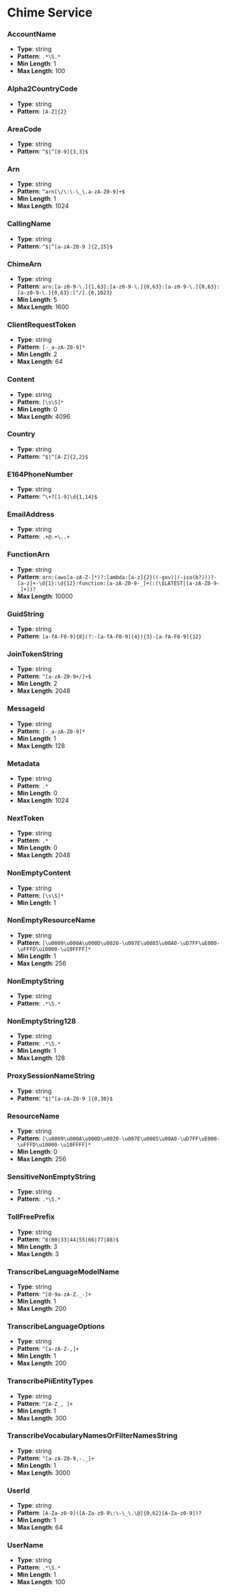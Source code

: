 # Chime Service

### AccountName
- **Type**: string
- **Pattern**: `.*\S.*`
- **Min Length**: 1
- **Max Length**: 100

### Alpha2CountryCode
- **Type**: string
- **Pattern**: `[A-Z]{2}`

### AreaCode
- **Type**: string
- **Pattern**: `^$|^[0-9]{3,3}$`

### Arn
- **Type**: string
- **Pattern**: `^arn[\/\:\-\_\.a-zA-Z0-9]+$`
- **Min Length**: 1
- **Max Length**: 1024

### CallingName
- **Type**: string
- **Pattern**: `^$|^[a-zA-Z0-9 ]{2,15}$`

### ChimeArn
- **Type**: string
- **Pattern**: `arn:[a-z0-9-\.]{1,63}:[a-z0-9-\.]{0,63}:[a-z0-9-\.]{0,63}:[a-z0-9-\.]{0,63}:[^/].{0,1023}`
- **Min Length**: 5
- **Max Length**: 1600

### ClientRequestToken
- **Type**: string
- **Pattern**: `[-_a-zA-Z0-9]*`
- **Min Length**: 2
- **Max Length**: 64

### Content
- **Type**: string
- **Pattern**: `[\s\S]*`
- **Min Length**: 0
- **Max Length**: 4096

### Country
- **Type**: string
- **Pattern**: `^$|^[A-Z]{2,2}$`

### E164PhoneNumber
- **Type**: string
- **Pattern**: `^\+?[1-9]\d{1,14}$`

### EmailAddress
- **Type**: string
- **Pattern**: `.+@.+\..+`

### FunctionArn
- **Type**: string
- **Pattern**: `arn:(aws[a-zA-Z-]*)?:lambda:[a-z]{2}((-gov)|(-iso(b?)))?-[a-z]+-\d{1}:\d{12}:function:[a-zA-Z0-9-_]+(:(\$LATEST|[a-zA-Z0-9-_]+))?`
- **Max Length**: 10000

### GuidString
- **Type**: string
- **Pattern**: `[a-fA-F0-9]{8}(?:-[a-fA-F0-9]{4}){3}-[a-fA-F0-9]{12}`

### JoinTokenString
- **Type**: string
- **Pattern**: `^[a-zA-Z0-9+/]+$`
- **Min Length**: 2
- **Max Length**: 2048

### MessageId
- **Type**: string
- **Pattern**: `[-_a-zA-Z0-9]*`
- **Min Length**: 1
- **Max Length**: 128

### Metadata
- **Type**: string
- **Pattern**: `.*`
- **Min Length**: 0
- **Max Length**: 1024

### NextToken
- **Type**: string
- **Pattern**: `.*`
- **Min Length**: 0
- **Max Length**: 2048

### NonEmptyContent
- **Type**: string
- **Pattern**: `[\s\S]*`
- **Min Length**: 1

### NonEmptyResourceName
- **Type**: string
- **Pattern**: `[\u0009\u000A\u000D\u0020-\u007E\u0085\u00A0-\uD7FF\uE000-\uFFFD\u10000-\u10FFFF]*`
- **Min Length**: 1
- **Max Length**: 256

### NonEmptyString
- **Type**: string
- **Pattern**: `.*\S.*`

### NonEmptyString128
- **Type**: string
- **Pattern**: `.*\S.*`
- **Min Length**: 1
- **Max Length**: 128

### ProxySessionNameString
- **Type**: string
- **Pattern**: `^$|^[a-zA-Z0-9 ]{0,30}$`

### ResourceName
- **Type**: string
- **Pattern**: `[\u0009\u000A\u000D\u0020-\u007E\u0085\u00A0-\uD7FF\uE000-\uFFFD\u10000-\u10FFFF]*`
- **Min Length**: 0
- **Max Length**: 256

### SensitiveNonEmptyString
- **Type**: string
- **Pattern**: `.*\S.*`

### TollFreePrefix
- **Type**: string
- **Pattern**: `^8(00|33|44|55|66|77|88)$`
- **Min Length**: 3
- **Max Length**: 3

### TranscribeLanguageModelName
- **Type**: string
- **Pattern**: `^[0-9a-zA-Z._-]+`
- **Min Length**: 1
- **Max Length**: 200

### TranscribeLanguageOptions
- **Type**: string
- **Pattern**: `^[a-zA-Z-,]+`
- **Min Length**: 1
- **Max Length**: 200

### TranscribePiiEntityTypes
- **Type**: string
- **Pattern**: `^[A-Z_, ]+`
- **Min Length**: 1
- **Max Length**: 300

### TranscribeVocabularyNamesOrFilterNamesString
- **Type**: string
- **Pattern**: `^[a-zA-Z0-9,-._]+`
- **Min Length**: 1
- **Max Length**: 3000

### UserId
- **Type**: string
- **Pattern**: `[A-Za-z0-9]([A-Za-z0-9\:\-\_\.\@]{0,62}[A-Za-z0-9])?`
- **Min Length**: 1
- **Max Length**: 64

### UserName
- **Type**: string
- **Pattern**: `.*\S.*`
- **Min Length**: 1
- **Max Length**: 100

